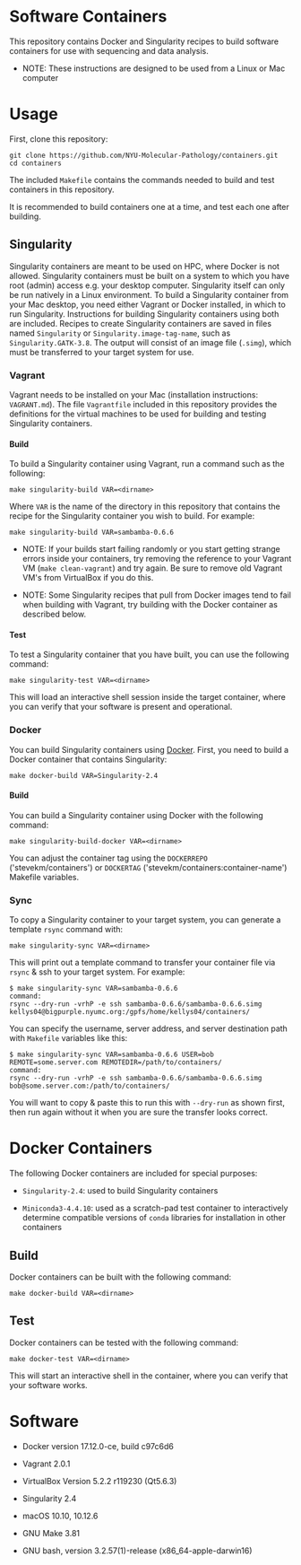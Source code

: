 # Software Containers

This repository contains Docker and Singularity recipes to build software containers for use with sequencing and data analysis.

- NOTE: These instructions are designed to be used from a Linux or Mac computer

# Usage

First, clone this repository:

```
git clone https://github.com/NYU-Molecular-Pathology/containers.git
cd containers
```

The included `Makefile` contains the commands needed to build and test containers in this repository.

It is recommended to build containers one at a time, and test each one after building.

## Singularity

Singularity containers are meant to be used on HPC, where Docker is not allowed. Singularity containers must be built on a system to which you have root (admin) access e.g. your desktop computer. Singularity itself can only be run natively in a Linux environment. To build a Singularity container from your Mac desktop, you need either Vagrant or Docker installed, in which to run Singularity. Instructions for building Singularity containers using both are included. Recipes to create Singularity containers are saved in files named `Singularity` or `Singularity.image-tag-name`, such as `Singularity.GATK-3.8`. The output will consist of an image file (`.simg`), which must be transferred to your target system for use.

### Vagrant

Vagrant needs to be installed on your Mac (installation instructions: `VAGRANT.md`). The file `Vagrantfile` included in this repository provides the definitions for the virtual machines to be used for building and testing Singularity containers.

#### Build

To build a Singularity container using Vagrant, run a command such as the following:

```
make singularity-build VAR=<dirname>
```

Where `VAR` is the name of the directory in this repository that contains the recipe for the Singularity container you wish to build. For example:

```
make singularity-build VAR=sambamba-0.6.6
```

- NOTE: If your builds start failing randomly or you start getting strange errors inside your containers, try removing the reference to your Vagrant VM (`make clean-vagrant`) and try again. Be sure to remove old Vagrant VM's from VirtualBox if you do this.

- NOTE: Some Singularity recipes that pull from Docker images tend to fail when building with Vagrant, try building with the Docker container as described below.

#### Test

To test a Singularity container that you have built, you can use the following command:

```
make singularity-test VAR=<dirname>
```

This will load an interactive shell session inside the target container, where you can verify that your software is present and operational.

### Docker

You can build Singularity containers using [Docker](https://docs.docker.com/docker-for-mac/install/). First, you need to build a Docker container that contains Singularity:

```
make docker-build VAR=Singularity-2.4
```

#### Build

You can build a Singularity container using Docker with the following command:

```
make singularity-build-docker VAR=<dirname>
```

You can adjust the container tag using the `DOCKERREPO` ('stevekm/containers') or `DOCKERTAG` ('stevekm/containers:container-name') Makefile variables.

### Sync

To copy a Singularity container to your target system, you can generate a template `rsync` command with:

```
make singularity-sync VAR=<dirname>
```

This will print out a template command to transfer your container file via `rsync` & ssh to your target system. For example:

```
$ make singularity-sync VAR=sambamba-0.6.6
command:
rsync --dry-run -vrhP -e ssh sambamba-0.6.6/sambamba-0.6.6.simg kellys04@bigpurple.nyumc.org:/gpfs/home/kellys04/containers/
```

You can specify the username, server address, and server destination path with `Makefile` variables like this:

```
$ make singularity-sync VAR=sambamba-0.6.6 USER=bob REMOTE=some.server.com REMOTEDIR=/path/to/containers/
command:
rsync --dry-run -vrhP -e ssh sambamba-0.6.6/sambamba-0.6.6.simg bob@some.server.com:/path/to/containers/
```

You will want to copy & paste this to run this with `--dry-run` as shown first, then run again without it when you are sure the transfer looks correct.

# Docker Containers

The following Docker containers are included for special purposes:

- `Singularity-2.4`: used to build Singularity containers

- `Miniconda3-4.4.10`: used as a scratch-pad test container to interactively determine compatible versions of `conda` libraries for installation in other containers

## Build

Docker containers can be built with the following command:

```
make docker-build VAR=<dirname>
```

## Test

Docker containers can be tested with the following command:

```
make docker-test VAR=<dirname>
```

This will start an interactive shell in the container, where you can verify that your software works. 

# Software

- Docker version 17.12.0-ce, build c97c6d6

- Vagrant 2.0.1

- VirtualBox Version 5.2.2 r119230 (Qt5.6.3)

- Singularity 2.4

- macOS 10.10, 10.12.6

- GNU Make 3.81

- GNU bash, version 3.2.57(1)-release (x86_64-apple-darwin16)
